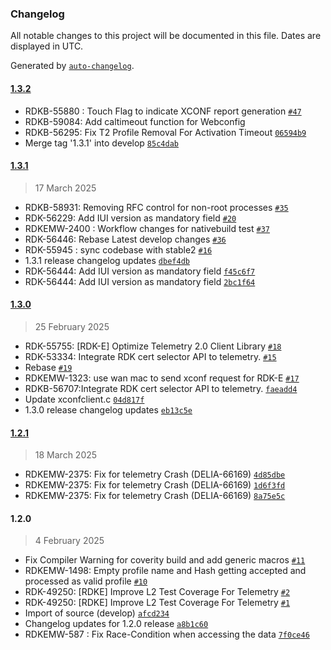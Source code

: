 ### Changelog

All notable changes to this project will be documented in this file. Dates are displayed in UTC.

Generated by [`auto-changelog`](https://github.com/CookPete/auto-changelog).

#### [1.3.2](https://github.com/rdkcentral/telemetry/compare/1.3.1...1.3.2)

- RDKB-55880 : Touch Flag to indicate XCONF report generation [`#47`](https://github.com/rdkcentral/telemetry/pull/47)
- RDKB-59084: Add caltimeout function for Webconfig
- RDKB-56295: Fix T2 Profile Removal For Activation Timeout [`06594b9`](https://github.com/rdkcentral/telemetry/commit/06594b9fb423244c59b633ced0435027d8b0e8b1)
- Merge tag '1.3.1' into develop [`85c4dab`](https://github.com/rdkcentral/telemetry/commit/85c4dab3e6cd1472a8ec953ea72427c65290741c)

#### [1.3.1](https://github.com/rdkcentral/telemetry/compare/1.3.0...1.3.1)

> 17 March 2025

- RDKB-58931: Removing RFC control for non-root processes [`#35`](https://github.com/rdkcentral/telemetry/pull/35)
- RDK-56229: Add IUI version as mandatory field [`#20`](https://github.com/rdkcentral/telemetry/pull/20)
- RDKEMW-2400 : Workflow changes for nativebuild test [`#37`](https://github.com/rdkcentral/telemetry/pull/37)
- RDK-56446: Rebase Latest develop changes [`#36`](https://github.com/rdkcentral/telemetry/pull/36)
- RDK-55945 : sync codebase with stable2 [`#16`](https://github.com/rdkcentral/telemetry/pull/16)
- 1.3.1 release changelog updates [`dbef4db`](https://github.com/rdkcentral/telemetry/commit/dbef4dbc2ba23f72fd67f46930e209b5ce788ccf)
- RDK-56444: Add IUI version as mandatory field [`f45c6f7`](https://github.com/rdkcentral/telemetry/commit/f45c6f711f3e341f9a4c3464ea4989c771b00b6f)
- RDK-56444: Add IUI version as mandatory field [`2bc1f64`](https://github.com/rdkcentral/telemetry/commit/2bc1f6400cb99957a2263a40fe946f450fe3cba3)

#### [1.3.0](https://github.com/rdkcentral/telemetry/compare/1.2.1...1.3.0)

> 25 February 2025

- RDK-55755: [RDK-E] Optimize Telemetry 2.0 Client Library [`#18`](https://github.com/rdkcentral/telemetry/pull/18)
- RDK-53334: Integrate RDK cert selector API to telemetry. [`#15`](https://github.com/rdkcentral/telemetry/pull/15)
- Rebase [`#19`](https://github.com/rdkcentral/telemetry/pull/19)
- RDKEMW-1323: use wan mac to send xconf request for RDK-E [`#17`](https://github.com/rdkcentral/telemetry/pull/17)
- RDKB-56707:Integrate RDK cert selector API to telemetry. [`faeadd4`](https://github.com/rdkcentral/telemetry/commit/faeadd4446d8d052d528e83a0e008cebef02cc2a)
- Update xconfclient.c [`04d817f`](https://github.com/rdkcentral/telemetry/commit/04d817f26605589e403ff2edb54c470d4a1d6824)
- 1.3.0 release changelog updates [`eb13c5e`](https://github.com/rdkcentral/telemetry/commit/eb13c5e39467d91cb8ae61e51d1a36cc7240c778)

#### [1.2.1](https://github.com/rdkcentral/telemetry/compare/1.2.0...1.2.1)

> 18 March 2025

- RDKEMW-2375: Fix for telemetry Crash (DELIA-66169) [`4d85dbe`](https://github.com/rdkcentral/telemetry/commit/4d85dbe7de5e92c979d13719384ed1e11022df0e)
- RDKEMW-2375: Fix for telemetry Crash (DELIA-66169) [`1d6f3fd`](https://github.com/rdkcentral/telemetry/commit/1d6f3fd2b5ba65a1cd7575e57afbbf101ac31386)
- RDKEMW-2375: Fix for telemetry Crash (DELIA-66169) [`8a75e5c`](https://github.com/rdkcentral/telemetry/commit/8a75e5c15c5c4cb4fc09c630f7acdfa34471205c)

#### 1.2.0

> 4 February 2025

- Fix Compiler Warning for coverity build and add generic macros [`#11`](https://github.com/rdkcentral/telemetry/pull/11)
- RDKEMW-1498: Empty profile name and Hash getting accepted and processed as valid profile [`#10`](https://github.com/rdkcentral/telemetry/pull/10)
- RDK-49250: [RDKE] Improve L2 Test Coverage For Telemetry  [`#2`](https://github.com/rdkcentral/telemetry/pull/2)
- RDK-49250: [RDKE] Improve L2 Test Coverage For Telemetry [`#1`](https://github.com/rdkcentral/telemetry/pull/1)
- Import of source (develop) [`afcd234`](https://github.com/rdkcentral/telemetry/commit/afcd23406fc2e5f808812fbc5e3b38e64e510fc0)
- Changelog updates for 1.2.0 release [`a8b1c60`](https://github.com/rdkcentral/telemetry/commit/a8b1c60ff68cff39c58da6dc87644e051829482b)
- RDKEMW-587 : Fix Race-Condition when accessing the data [`7f0ce46`](https://github.com/rdkcentral/telemetry/commit/7f0ce465605c98cc283874b9c9ae13fdeebeb288)
